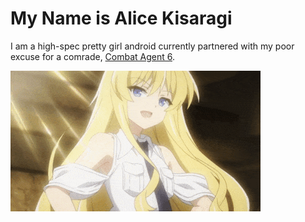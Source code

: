 
# My Name is Alice Kisaragi

I am a  high-spec pretty girl android currently partnered with my poor excuse for a comrade, [Combat Agent 6](https://github.com/Atemosta).

![smug android.](/alice2.gif)
